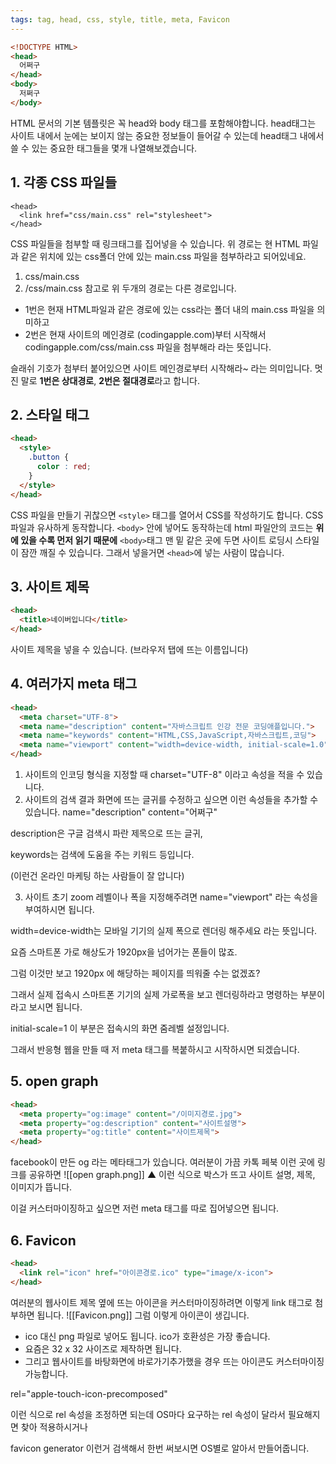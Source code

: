 ```yaml
---
tags: tag, head, css, style, title, meta, Favicon
---
```

```html
<!DOCTYPE HTML>
<head>
  어쩌구
</head>
<body>
  저쩌구
</body>
```

HTML 문서의 기본 템플릿은 꼭 head와 body 태그를 포함해야합니다.
head태그는 사이트 내에서 눈에는 보이지 않는 중요한 정보들이 들어갈 수 있는데
head태그 내에서 쓸 수 있는 중요한 태그들을 몇개 나열해보겠습니다.

## **1. 각종 CSS 파일들**
```
<head>
  <link href="css/main.css" rel="stylesheet">
</head>
```
CSS 파일들을 첨부할 때 링크태그를 집어넣을 수 있습니다.
위 경로는 현 HTML 파일과 같은 위치에 있는 css폴더 안에 있는 main.css 파일을 첨부하라고 되어있네요.

1. css/main.css
2. /css/main.css
참고로 위 두개의 경로는 다른 경로입니다.
- 1번은 현재 HTML파일과 같은 경로에 있는 css라는 폴더 내의 main.css 파일을 의미하고
- 2번은 현재 사이트의 메인경로 (codingapple.com)부터 시작해서 codingapple.com/css/main.css 파일을 첨부해라 라는 뜻입니다.

슬래쉬 기호가 첨부터 붙어있으면 사이트 메인경로부터 시작해라~ 라는 의미입니다.
멋진 말로 **1번은 상대경로**, **2번은 절대경로**라고 합니다.

## **2. 스타일 태그**
``` html
<head>
  <style>
    .button {
      color : red;
    }
  </style>
</head>
```

CSS 파일을 만들기 귀찮으면 `<style>` 태그를 열어서 CSS를 작성하기도 합니다.
CSS 파일과 유사하게 동작합니다.
`<body>` 안에 넣어도 동작하는데 html 파일안의 코드는 **위에 있을 수록 먼저 읽기 때문에**
`<body>`태그 맨 밑 같은 곳에 두면 사이트 로딩시 스타일이 잠깐 깨질 수 있습니다.
그래서 넣을거면 `<head>`에 넣는 사람이 많습니다.

## **3. 사이트 제목**
```html
<head>
  <title>네이버입니다</title>
</head>
```

사이트 제목을 넣을 수 있습니다. (브라우저 탭에 뜨는 이름입니다)

## **4. 여러가지 meta 태그**
```html
<head>
  <meta charset="UTF-8">
  <meta name="description" content="자바스크립트 인강 전문 코딩애플입니다.">
  <meta name="keywords" content="HTML,CSS,JavaScript,자바스크립트,코딩">
  <meta name="viewport" content="width=device-width, initial-scale=1.0">
</head>
```

1. 사이트의 인코딩 형식을 지정할 때 charset="UTF-8" 이라고 속성을 적을 수 있습니다.
2. 사이트의 검색 결과 화면에 뜨는 글귀를 수정하고 싶으면 이런 속성들을 추가할 수 있습니다. name="description" content="어쩌구"

description은 구글 검색시 파란 제목으로 뜨는 글귀,

keywords는 검색에 도움을 주는 키워드 등입니다.

(이런건 온라인 마케팅 하는 사람들이 잘 압니다)

3. 사이트 초기 zoom 레벨이나 폭을 지정해주려면 name="viewport" 라는 속성을 부여하시면 됩니다.

width=device-width는 모바일 기기의 실제 폭으로 렌더링 해주세요 라는 뜻입니다.

요즘 스마트폰 가로 해상도가 1920px을 넘어가는 폰들이 많죠.

그럼 이것만 보고 1920px 에 해당하는 페이지를 띄워줄 수는 없겠죠?

그래서 실제 접속시 스마트폰 기기의 실제 가로폭을 보고 렌더링하라고 명령하는 부분이라고 보시면 됩니다.

initial-scale=1 이 부분은 접속시의 화면 줌레벨 설정입니다.

그래서 반응형 웹을 만들 때 저 meta 태그를 복붙하시고 시작하시면 되겠습니다.

## **5. open graph**
```html
<head>
  <meta property="og:image" content="/이미지경로.jpg">
  <meta property="og:description" content="사이트설명">
  <meta property="og:title" content="사이트제목">
</head>
```

facebook이 만든 og 라는 메타태그가 있습니다.
여러분이 가끔 카톡 페북 이런 곳에 링크를 공유하면
![[open graph.png]]
▲ 이런 식으로 박스가 뜨고 사이트 설명, 제목, 이미지가 뜹니다.

이걸 커스터마이징하고 싶으면 저런 meta 태그를 따로 집어넣으면 됩니다.

## **6. Favicon**
```html
<head>
  <link rel="icon" href="아이콘경로.ico" type="image/x-icon">
</head>
```

여러분의 웹사이트 제목 옆에 뜨는 아이콘을 커스터마이징하려면
이렇게 link 태그로 첨부하면 됩니다.
![[Favicon.png]]
그럼 이렇게 아이콘이 생깁니다.

- ico 대신 png 파일로 넣어도 됩니다. ico가 호환성은 가장 좋습니다.
- 요즘은 32 x 32 사이즈로 제작하면 됩니다.
- 그리고 웹사이트를 바탕화면에 바로가기추가했을 경우 뜨는 아이콘도 커스터마이징 가능합니다.

rel="apple-touch-icon-precomposed"

이런 식으로 rel 속성을 조정하면 되는데 OS마다 요구하는 rel 속성이 달라서 필요해지면 찾아 적용하시거나

favicon generator 이런거 검색해서 한번 써보시면 OS별로 알아서 만들어줍니다.